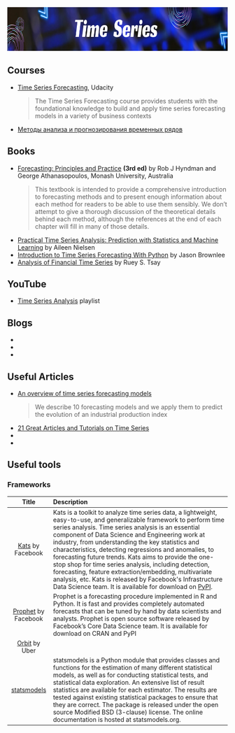 <img src="https://github.com/ElizaLo/Time-Series/blob/main/header.png" width="900" height="100">

## Courses

- [Time Series Forecasting](https://www.udacity.com/course/time-series-forecasting--ud980), Udacity
  > The Time Series Forecasting course provides students with the foundational knowledge to build and apply time series forecasting models in a variety of business contexts 
- [Методы анализа и прогнозирования временных рядов](https://openedu.ru/course/urfu/METHODS/)

## Books

- [Forecasting: Principles and Practice](https://otexts.com/fpp2/#) **(3rd ed)** by Rob J Hyndman and George Athanasopoulos, Monash University, Australia
  > This textbook is intended to provide a comprehensive introduction to forecasting methods and to present enough information about each method for readers to be able to use them sensibly. We don’t attempt to give a thorough discussion of the theoretical details behind each method, although the references at the end of each chapter will fill in many of those details. 
- [Practical Time Series Analysis: Prediction with Statistics and Machine Learning](https://www.amazon.com/Practical-Time-Analysis-Prediction-Statistics/dp/1492041653) by Aileen Nielsen
- [Introduction to Time Series Forecasting With Python](https://machinelearningmastery.com/introduction-to-time-series-forecasting-with-python/) by Jason Brownlee
- [Analysis of Financial Time Series](https://www.amazon.com/Analysis-Financial-Time-Ruey-Tsay/dp/0470414359/) by Ruey S. Tsay

## YouTube 

- [Time Series Analysis](https://www.youtube.com/playlist?list=PLvcbYUQ5t0UHOLnBzl46_Q6QKtFgfMGc3) playlist

## Blogs

- []()
- []()
- []()

## Useful Articles

- [An overview of time series forecasting models](https://towardsdatascience.com/an-overview-of-time-series-forecasting-models-a2fa7a358fcb)
  > We describe 10 forecasting models and we apply them to predict the evolution of an industrial production index 
- [21 Great Articles and Tutorials on Time Series](https://www.datasciencecentral.com/profiles/blogs/21-great-articles-and-tutorials-on-time-series?utm_content=bufferfc0a4&utm_medium=social&utm_source=linkedin.com&utm_campaign=buffer)
- []()
- []()

## Useful tools

### Frameworks

| Title | Description |
| :---:         |          :--- |
|[Kats](https://facebookresearch.github.io/Kats/) by Facebook|Kats is a toolkit to analyze time series data, a lightweight, easy-to-use, and generalizable framework to perform time series analysis. Time series analysis is an essential component of Data Science and Engineering work at industry, from understanding the key statistics and characteristics, detecting regressions and anomalies, to forecasting future trends. Kats aims to provide the one-stop shop for time series analysis, including detection, forecasting, feature extraction/embedding, multivariate analysis, etc. Kats is released by Facebook's Infrastructure Data Science team. It is available for download on [PyPI](https://pypi.org/project/kats/).|
|[Prophet](https://facebook.github.io/prophet/) by Facebook|Prophet is a forecasting procedure implemented in R and Python. It is fast and provides completely automated forecasts that can be tuned by hand by data scientists and analysts. Prophet is open source software released by Facebook’s Core Data Science team. It is available for download on CRAN and PyPI|
|[Orbit](https://eng.uber.com/orbit/) by Uber| |
|[statsmodels](https://www.statsmodels.org/stable/index.html)| statsmodels is a Python module that provides classes and functions for the estimation of many different statistical models, as well as for conducting statistical tests, and statistical data exploration. An extensive list of result statistics are available for each estimator. The results are tested against existing statistical packages to ensure that they are correct. The package is released under the open source Modified BSD (3-clause) license. The online documentation is hosted at statsmodels.org.|


